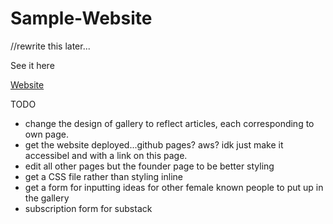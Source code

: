 # Sample-Website
//rewrite this later...

See it here

<a href="https://lujaina-e.github.io/Sample-Website/index.html">Website </a>

TODO
- change the design of gallery to reflect articles, each corresponding to own page.
- get the website deployed...github pages? aws? idk just make it accessibel and with a link on this page. 
- edit all other pages but the founder page to be better styling
- get a CSS file rather than styling inline
- get a form for inputting ideas for other female known people to put up in the gallery
- subscription form for substack

